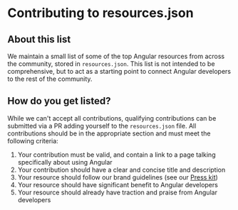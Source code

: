 # Contributing to resources.json

## About this list

<!-- vale Angular.Google_We = NO -->

We maintain a small list of some of the top Angular resources from across the community, stored in `resources.json`. This list is not intended to be comprehensive, but to act as a starting point to connect Angular developers to the rest of the community.

## How do you get listed?

While we can't accept all contributions, qualifying contributions can be submitted via a PR adding yourself to the `resources.json` file. All contributions should be in the appropriate section and must meet the following criteria:

1.  Your contribution must be valid, and contain a link to a page talking specifically about using Angular
1.  Your contribution should have a clear and concise title and description
1.  Your resource should follow our brand guidelines \(see our [Press kit](presskit)\)
1.  Your resource should have significant benefit to Angular developers
1.  Your resource should already have traction and praise from Angular developers

<!-- vale Angular.Google_We = YES -->
